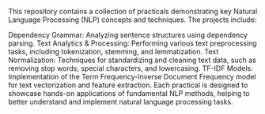 This repository contains a collection of practicals demonstrating key Natural Language Processing (NLP) concepts and techniques. The projects include:

Dependency Grammar: Analyzing sentence structures using dependency parsing.
Text Analytics & Processing: Performing various text preprocessing tasks, including tokenization, stemming, and lemmatization.
Text Normalization: Techniques for standardizing and cleaning text data, such as removing stop words, special characters, and lowercasing.
TF-IDF Models: Implementation of the Term Frequency-Inverse Document Frequency model for text vectorization and feature extraction.
Each practical is designed to showcase hands-on applications of fundamental NLP methods, helping to better understand and implement natural language processing tasks.
